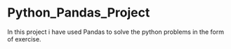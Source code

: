 # Python_Pandas_Project
In this project i have used Pandas to solve the python problems in the form of exercise.
